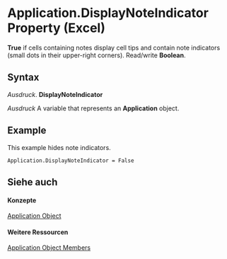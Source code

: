 
# Application.DisplayNoteIndicator Property (Excel)

 **True** if cells containing notes display cell tips and contain note indicators (small dots in their upper-right corners). Read/write **Boolean**.


## Syntax

 _Ausdruck_. **DisplayNoteIndicator**

 _Ausdruck_ A variable that represents an **Application** object.


## Example

This example hides note indicators.


```
Application.DisplayNoteIndicator = False
```


## Siehe auch


#### Konzepte


[Application Object](19b73597-5cf9-4f56-8227-b5211f657f6f.md)
#### Weitere Ressourcen


[Application Object Members](http://msdn.microsoft.com/library/4cb9ca42-8d07-cc9c-2d80-4eb9a5921e1e%28Office.15%29.aspx)